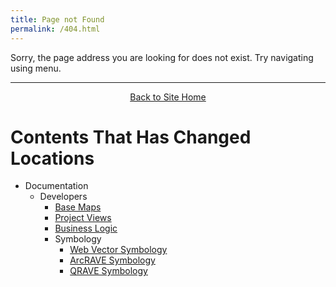 ```yaml
---
title: Page not Found
permalink: /404.html 
---
```


Sorry, the page address you are looking for does not exist. Try navigating using menu. 

------
<div align="center">
	<a class="hollow button" href="{{ site.baseurl }}/"><i class="fa fa-arrow-circle-left" aria-hidden="true"></i> Back to Site Home</a>


</div>

# Contents That Has Changed Locations

* Documentation
    * Developers
        * [Base Maps]({{site.baseurl}}/Technical_Reference/base-maps.html)
        * [Project Views]({{site.baseurl}}/Technical_Reference/views.html)
        * [Business Logic]({{site.baseurl}}/Technical_Reference/business-logic.html)
        * Symbology
            * [Web Vector Symbology]({{site.baseurl}}/Technical_Reference/Symbology/webrave_symbology.html)
            * [ArcRAVE Symbology]({{site.baseurl}}/Technical_Reference/Symbology/arcrave_symbology.html)
            * [QRAVE Symbology]({{site.baseurl}}/Technical_Reference/Symbology/qrave_symbology.html)
